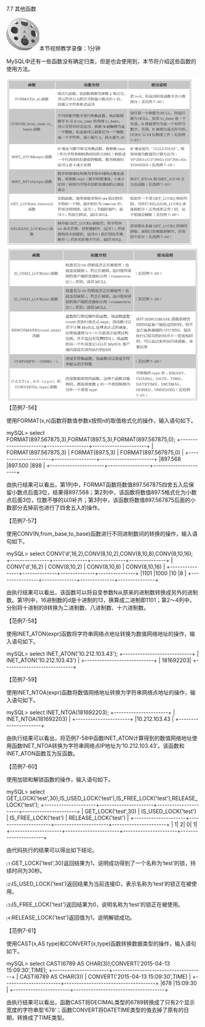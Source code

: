 ### 
  7.7 其他函数


<img class="my_markdown" class="h-pic" src="../images/Figure-0215-186.jpg" style="width:86px;  height: 85px; "/>本节视频教学录像：1分钟

MySQL中还有一些函数没有确定归类，但是也会使用到，本节将介绍这些函数的使用方法。

![Figure-0215-187.jpg](../images/Figure-0215-187.jpg)
![Figure-0216-188.jpg](../images/Figure-0216-188.jpg)
【范例7-56】

使用FORMAT(x,n)函数将数值参数x按照n的取值格式化的操作，输入语句如下。

&#13;
    mySQL> select FORMAT(897.567875,3),FORMAT(897.5,3),FORMAT(897.567875,0);&#13;
    +----------------------+-----------------+----------------------+&#13;
    | FORMAT(897.567875,3) | FORMAT(897.5,3) | FORMAT(897.567875,0) |&#13;
    +----------------------+-----------------+----------------------+&#13;
    |897.568       |897.500    |898         |&#13;
    +----------------------+-----------------+----------------------+&#13;

由执行结果可以看出，第1列中，FORMAT函数将数值897.567875四舍五入后保留小数点后面3位，结果得897.568；第2列中，该函数将数值897.5格式化为小数点后面3位，位数不够的以0补齐；第3列中，该函数将数值897.567875后面的小数部分去掉前也进行了四舍五入的操作。

【范例7-57】

使用CONV(N,from_base,to_base)函数进行不同进制数间的转换的操作，输入语句如下。

&#13;
    mySQL> select CONV('d',16,2),CONV(8,10,2),CONV(8,10,8),CONV(8,10,16);&#13;
    +----------------+--------------+--------------+---------------+&#13;
    | CONV('d',16,2) | CONV(8,10,2) | CONV(8,10,8) | CONV(8,10,16) |&#13;
    +----------------+--------------+--------------+---------------+&#13;
    |1101     |1000    |10     |8      |&#13;
    +----------------+--------------+--------------+---------------+&#13;

由执行结果可以看出，该函数可以将自变参数N从原来的进制数转换成另外的进制数。第1列中，16进制数的d是十进制的13，换算成二进制即1101；第2～4列中，分别将十进制的8转换为二进制数、八进制数、十六进制数。

【范例7-58】

使用INET_ATON(expr)函数将字符串网络点地址转换为数值网络地址的操作，输入语句如下。

&#13;
    mySQL> select INET_ATON('10.212.103.43');&#13;
    +----------------------------+&#13;
    | INET_ATON('10.212.103.43') |&#13;
    +----------------------------+&#13;
    |         181692203|&#13;
    +----------------------------+&#13;

【范例7-59】

使用INET_NTOA(expr)函数将数值网络地址转换为字符串网络点地址的操作，输入语句如下。

&#13;
    mySQL> select INET_NTOA(181692203);&#13;
    +----------------------+&#13;
    | INET_NTOA(181692203) |&#13;
    +----------------------+&#13;
    |10.212.103.43    |&#13;
    +----------------------+&#13;

由执行结果可以看出，将范例7-58中函数INET_ATON计算得到的数值网络地址使用函数INET_NTOA转换为字符串网络点IP地址为‘10.212.103.43’。该函数和INET_ATON函数互为反函数。

【范例7-60】

使用加锁和解锁函数的操作，输入语句如下。

&#13;
    mySQL> select GET_LOCK('test',30),IS_USED_LOCK('test'),IS_FREE_LOCK('test'),RELEASE_&#13;
    LOCK('test');&#13;
        +---------------------+----------------------+----------------------+----------------------+&#13;
        | GET_LOCK('test',30) | IS_USED_LOCK('test') | IS_FREE_LOCK('test') | RELEASE_LOCK('test') |&#13;
        +---------------------+----------------------+----------------------+----------------------+&#13;
        |         1|          2|          0|          1|&#13;
        +---------------------+----------------------+----------------------+----------------------+&#13;

由代码执行的结果可以得出如下结论。

⑴GET_LOCK('test',30)返回结果为1，说明成功得到了一个名称为‘test’的锁，持续时间为30秒。

⑵IS_USED_LOCK('test')返回结果为当前连接ID，表示名称为‘test’的锁正在被使用。

⑶IS_FREE_LOCK('test')返回结果为0，说明名称为‘test’的锁正在被使用。

⑷RELEASE_LOCK('test')返回值为1，说明解锁成功。

【范例7-61】

使用CAST(x,AS type)和CONVERT(x,type)函数转换数据类型的操作，输入语句如下。

&#13;
    mySQL> select CAST(6789 AS CHAR(3)),CONVERT('2015-04-13 15:09:30',TIME);&#13;
    +-----------------------+-------------------------------------+&#13;
    | CAST(6789 AS CHAR(3)) | CONVERT('2015-04-13 15:09:30',TIME) |&#13;
    +-----------------------+-------------------------------------+&#13;
    |678         |15:09:30              |&#13;
    +-----------------------+-------------------------------------+&#13;

由执行结果可以看出，函数CAST将DECIMAL类型的6789转换成了只有2个显示宽度的字符串型‘678’；函数CONVERT将DATETIME类型的值去掉了原有的日期，转换成了TIME类型。

